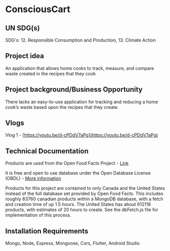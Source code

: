 # ConsciousCart

## UN SDG(s)
SDG's: 12. Responsible Consumption and Production, 13. Climate Action

## Project idea 
An application that allows home cooks to track, measure, and compare waste created in the recipes that they cook

## Project background/Business Opportunity
There lacks an easy-to-use application for tracking and reducing a home cook’s waste based upon the recipes that they create.

## Vlogs
Vlog 1 - [https://youtu.be/d-cPDdV7aPg](https://youtu.be/d-cPDdV7aPg)


## Technical Documentation
Products are used from the Open Food Facts Project - [Link](https://world.openfoodfacts.org/)

It is free and open to use database under the Open Database License (OBDL) - [More information](https://wiki.openfoodfacts.org/Reusing_Open_Food_Facts_Data)

Products for this project are contained to only Canada and the United States instead of the full database set provided by Open Food Facts. This includes roughly 83760 canadian products within a MongoDB database, with a fetch and creation time of up 1.5 hours. The United States has about 612118 products, with estimates of 20 hours to create. See the dbFetch.js file for implementation of this process.

## Installation Requirements
Mongo, Node, Express, Mongoose, Cors, Flutter, Android Studio
